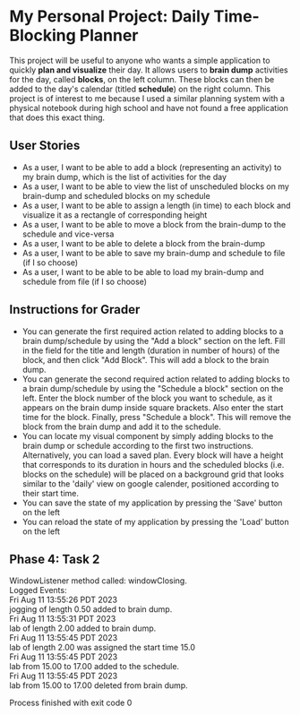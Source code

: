# My Personal Project: Daily Time-Blocking Planner

This project will be useful to anyone who wants a
simple application to quickly **plan and visualize**
their day. It allows users to **brain dump** 
activities for the day, called **blocks**, on the left column. These blocks can then be added
to the day's calendar (titled **schedule**) on the right column. 
This project is of interest to me
because I used a similar planning system with a physical notebook
during high school
and have not found a free application that does this exact thing. 

## User Stories
- As a user, I want to be able to add a block (representing an activity) 
to my brain dump, which is the list of activities for the day
- As a user, I want to be able to view the list of unscheduled blocks on my brain-dump and scheduled blocks on my 
schedule
- As a user, I want to be able to assign a length (in time) to each block and visualize it as a rectangle of
 corresponding height
- As a user, I want to be able to move a block from the brain-dump to the schedule and vice-versa
- As a user, I want to be able to delete a block from the brain-dump
- As a user, I want to be able to save my brain-dump and schedule to file (if I so choose)
- As a user, I want to be able to be able to load my brain-dump and schedule from file (if I so choose)

## Instructions for Grader
- You can generate the first required action related to adding blocks to a brain dump/schedule by
using the "Add a block" section on the left. Fill in the field for the title and length (duration in 
number of hours) of the block, and then click "Add Block". This will add a block to the brain dump.
- You can generate the second required action related to adding blocks to a brain dump/schedule by 
using the "Schedule a block" section on the left. Enter the block number of the block you want to schedule,
as it appears on the brain dump inside square brackets. Also enter the start time for the block. Finally, 
press "Schedule a block". This will remove the block from the brain dump and add it to the schedule.
- You can locate my visual component by simply adding blocks to the brain dump or schedule according
to the first two instructions. Alternatively, you can load a saved plan. Every block will have a height that corresponds to its duration in hours
and the scheduled blocks (i.e. blocks on the schedule) will be placed on a background grid that looks similar to 
the 'daily' view on google calender, positioned according to their start time.
- You can save the state of my application by pressing the 'Save' button on the left
- You can reload the state of my application by pressing the 'Load' button on the left

## Phase 4: Task 2
WindowListener method called: windowClosing.\
Logged Events:\
Fri Aug 11 13:55:26 PDT 2023\
jogging of length 0.50 added to brain dump.\
Fri Aug 11 13:55:31 PDT 2023\
lab of length 2.00 added to brain dump.\
Fri Aug 11 13:55:45 PDT 2023\
lab of length 2.00 was assigned the start time 15.0\
Fri Aug 11 13:55:45 PDT 2023\
lab from 15.00 to 17.00 added to the schedule.\
Fri Aug 11 13:55:45 PDT 2023\
lab from 15.00 to 17.00 deleted from brain dump.

Process finished with exit code 0

